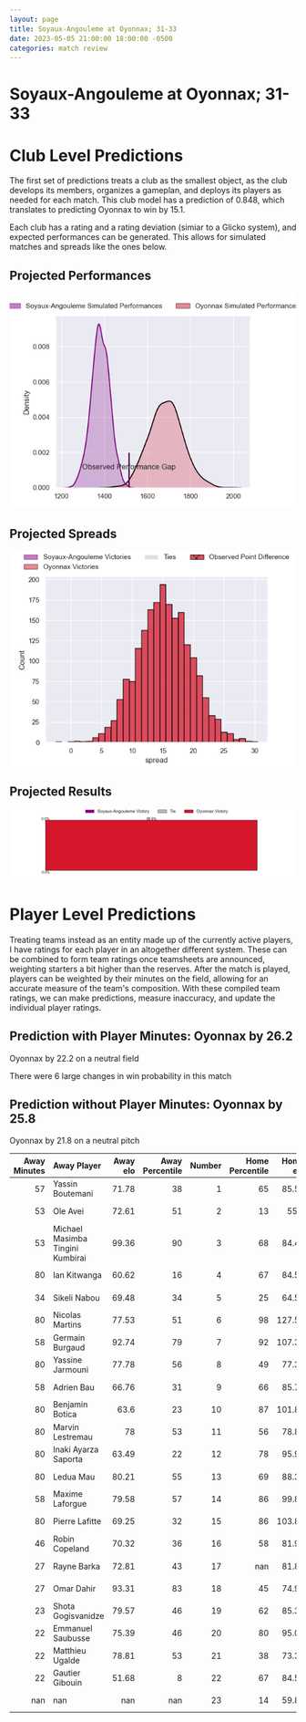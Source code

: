 ```yaml
---  
layout: page  
title: Soyaux-Angouleme at Oyonnax; 31-33  
date: 2023-05-05 21:00:00 18:00:00 -0500  
categories: match review  
---
```

# Soyaux-Angouleme at Oyonnax; 31-33

# Club Level Predictions


The first set of predictions treats a club as the smallest object, as the club develops its members, organizes a gameplan, and deploys its players as needed for each match. This club model has a prediction of 0.848, which translates to predicting Oyonnax to win by 15.1.

Each club has a rating and a rating deviation (simiar to a Glicko system), and expected performances can be generated. This allows for simulated matches and spreads like the ones below.
## Projected Performances


![Projected Performances](plots/performances_2023-05-05-Oyonnax-Soyaux-Angouleme.png)
## Projected Spreads


![Projected Spreads](plots/spreads_2023-05-05-Oyonnax-Soyaux-Angouleme.png)
## Projected Results


![Projected Results](plots/resultbar_2023-05-05-Oyonnax-Soyaux-Angouleme.png)
# Player Level Predictions


Treating teams instead as an entity made up of the currently active players, I have ratings for each player in an altogether different system. These can be combined to form team ratings once teamsheets are announced, weighting starters a bit higher than the reserves. After the match is played, players can be weighted by their minutes on the field, allowing for an accurate measure of the team's composition. With these compiled team ratings, we can make predictions, measure inaccuracy, and update the individual player ratings.
## Prediction with Player Minutes: Oyonnax by 26.2


Oyonnax by 22.2 on a neutral field

There were 6 large changes in win probability in this match
## Prediction without Player Minutes: Oyonnax by 25.8


Oyonnax by 21.8 on a neutral pitch



|   Away Minutes | Away Player                      |   Away elo |   Away Percentile |   Number |   Home Percentile |   Home elo | Home Player         |   Home Minutes |
|---------------:|:---------------------------------|-----------:|------------------:|---------:|------------------:|-----------:|:--------------------|---------------:|
|             57 | Yassin Boutemani                 |      71.78 |                38 |        1 |                65 |      85.56 | Tommy Raynaud       |             52 |
|             53 | Ole Avei                         |      72.61 |                51 |        2 |                13 |      55.5  | Teddy Durand        |             57 |
|             53 | Michael Masimba Tingini Kumbirai |      99.36 |                90 |        3 |                68 |      84.43 | Thomas Laclayat     |             52 |
|             80 | Ian Kitwanga                     |      60.62 |                16 |        4 |                67 |      84.54 | Phoenix Battye      |             80 |
|             34 | Sikeli Nabou                     |      69.48 |                34 |        5 |                25 |      64.58 | Hugo Fabregue       |             57 |
|             80 | Nicolas Martins                  |      77.53 |                51 |        6 |                98 |     127.59 | Kevin Lebreton      |             80 |
|             58 | Germain Burgaud                  |      92.74 |                79 |        7 |                92 |     107.39 | Loïc Credoz         |             80 |
|             80 | Yassine Jarmouni                 |      77.78 |                56 |        8 |                49 |      77.31 | Filimo Taofifenua   |             49 |
|             58 | Adrien Bau                       |      66.76 |                31 |        9 |                66 |      85.76 | Charlie Cassang     |             63 |
|             80 | Benjamin Botica                  |      63.6  |                23 |       10 |                87 |     101.87 | Justin Bouraux      |             80 |
|             80 | Marvin Lestremau                 |      78    |                53 |       11 |                56 |      78.88 | Gavin Stark         |             80 |
|             80 | Inaki Ayarza Saporta             |      63.49 |                22 |       12 |                78 |      95.96 | Théo Millet         |             57 |
|             80 | Ledua Mau                        |      80.21 |                55 |       13 |                69 |      88.31 | Chris Farrell       |             80 |
|             58 | Maxime Laforgue                  |      79.58 |                57 |       14 |                86 |      99.84 | Joe Ravouvou        |             80 |
|             80 | Pierre Lafitte                   |      69.25 |                32 |       15 |                86 |     103.89 | Aurelien Callandret |             49 |
|             46 | Robin Copeland                   |      70.32 |                36 |       16 |                58 |      81.95 | Rory Grice          |             31 |
|             27 | Rayne Barka                      |      72.81 |                43 |       17 |               nan |      81.89 | Darren Sweetnam     |             31 |
|             27 | Omar Dahir                       |      93.31 |                83 |       18 |                45 |      74.97 | Adrien Bordenave    |             28 |
|             23 | Shota Gogisvanidze               |      79.57 |                46 |       19 |                62 |      85.34 | Thibault Berthaud   |             28 |
|             22 | Emmanuel Saubusse                |      75.39 |                46 |       20 |                80 |      95.08 | Steve Mafi          |             23 |
|             22 | Matthieu Ugalde                  |      78.81 |                53 |       21 |                38 |      73.39 | Florian Vialelle    |             23 |
|             22 | Gautier Gibouin                  |      51.68 |                 8 |       22 |                67 |      84.52 | Benjamin Geledan    |             23 |
|            nan | nan                              |     nan    |               nan |       23 |                14 |      59.82 | Ilan El Khattabi    |             17 |

